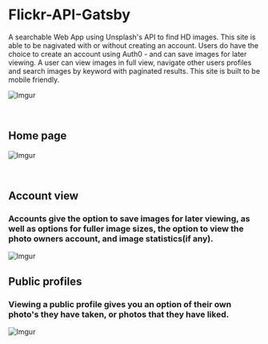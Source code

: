 # Flickr-API-Gatsby

 A searchable Web App using Unsplash's API to find HD images. This site is able to be nagivated with or without creating an account. Users do have the choice to create an account using Auth0 - and can save images for later viewing. A user can view images in full view, navigate other users profiles and search images by keyword with paginated results. This site is built to be mobile friendly.

![Imgur](https://i.imgur.com/glbW4nM.png)

<br>

## Home page

![Imgur](https://i.imgur.com/OCqLB4s.png)

<br>

## Account view

### Accounts give the option to save images for later viewing, as well as options for fuller image sizes, the option to view the photo owners account, and image statistics(if any).

![Imgur](https://i.imgur.com/hEjxGR2.png)

## Public profiles

### Viewing a public profile gives you an option of their own photo's they have taken, or photos that they have liked.

![Imgur](https://i.imgur.com/Xplstbf.png)

